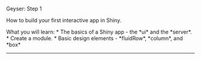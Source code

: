 <font class = "gemini-h2">Geyser: Step 1</font>

<p class = "gemini-font">
How to build your first interactive app in Shiny.
</p>
What you will learn:
* The basics of a Shiny app - the *ui* and the *server*.
* Create a module.
* Basic design elements - *fluidRow*, *column*, and *box*

<hr>
